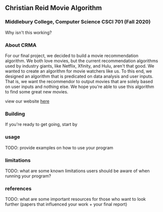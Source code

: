 ## Christian Reid Movie Algorithm
### Middlebury College, Computer Science CSCI 701 (Fall 2020)
Why isn't this working?

### About CRMA
For our final project, we decided to build a movie recommendation algorithm. We both love movies, but the current recommendation algorithms used by industry giants, like Netflix, Xfinity, and Hulu, aren't that good. We wanted to create an algorithm for movie watchers like us. To this end, we designed an algorithm that is predicated on data analysis and user inputs. That is, we want the recommendor to output movies that are solely based on user inputs and nothing else. We hope you're able to use this algorithm to find some great new movies. 

view our website [here](https://reid-smith3.github.io/Smith-Newton-Proj/)

### Building
If you're ready to get going, start by 

### usage
TODO: provide examples on how to use your program

### limitations
TODO: what are some known limitations users should be aware of when running your program?

### references
TODO: what are some important resources for those who want to look further (papers that influenced your work + your final report)
